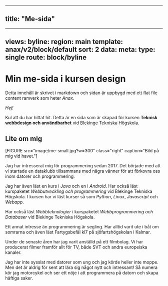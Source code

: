 
---
title: "Me-sida"
---
---
views:
    byline:
        region: main
        template: anax/v2/block/default
        sort: 2
        data:
            meta: 
                type: single
                route: block/byline
---
Min me-sida i kursen design
=========================

Detta innehåll är skrivet i markdown och sidan är uppbygd med ett flat file content ramverk som heter *Anax*.

*Hej!*

Kul att du har hittat hit. Detta är en sida som är skapad för kursen **Teknisk webbdesign och användbarhet** vid Blekinge Tekniska Högskola.

## Lite om mig ##

[FIGURE src="image/me-small.jpg?w=300" class="right" caption="Bild på mig vid havet."]

Jag har intresserat mig för programmering sedan 2017. Det började med att vi startade en dataklubb tillsammans med några vänner för att förkovra oss inom datorer och programmering.

Jag har även läst en kurs i *Java* och en i *Android*. Har också läst kurspaketet *Webbutveckling och programmering* vid Blekinge Tekniska Högskola. I kursen har vi läst kurser så som *Python*, *Linux*, *Javascript* och *Webapp*.

Har också läst *Webbteknologier* i kurspaketet *Webbprogrammering och Databaser* vid Blekinge Tekniska Högskola.

Ett annat intresse än programmering är segling. Har alltid varit ute i båt om somrarna och även läst Fartygsbefäl kl7 på sjöfartshögskolan i Kalmar.

Under de senaste åren har jag varit anställd på ett filmbolag. Vi har producerat filmer framför allt för TV, både SVT och andra europeiska kanaler.

Jag har inte sysslat med datorer som ung och jag körde heller inte moppe. Men det är aldrig för sent att lära sig något nytt och intressant! Så numera kör jag motorcykel och ser ett nöje i att programmera på datorn och skapa häftiga saker.